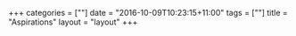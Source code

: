 +++
categories = [""]
date = "2016-10-09T10:23:15+11:00"
tags = [""]
title = "Aspirations"
layout = "layout"
+++



